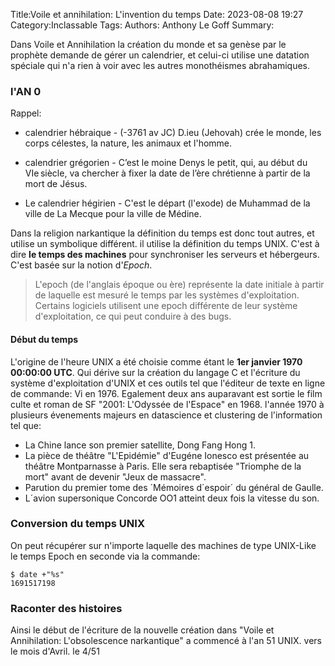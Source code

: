 Title:Voile et annihilation: L'invention du temps
Date: 2023-08-08 19:27
Category:Inclassable
Tags:
Authors: Anthony Le Goff
Summary:

Dans Voile et Annihilation la création du monde et sa genèse par le prophète demande de gérer un calendrier, et celui-ci utilise une datation spéciale qui n'a rien à voir avec les autres monothéismes abrahamiques.

### l'AN 0

Rappel: 

* calendrier hébraique - (-3761 av JC) D.ieu (Jehovah) crée le monde, les corps célestes, la nature, les animaux et l'homme.

* calendrier grégorien -  C’est le moine Denys le petit, qui, au début du VIe siècle, va chercher à fixer la date de l’ère chrétienne à partir de la mort de Jésus.

* Le calendrier hégirien - C'est le départ (l'exode) de Muhammad de la ville de La Mecque pour la ville de Médine.


Dans la religion narkantique la définition du temps est donc tout autres, et utilise un symbolique différent. il utilise la définition du temps UNIX. C'est à dire **le temps des machines** pour synchroniser les serveurs et hébergeurs. C'est basée sur la notion d'*Epoch*.

> L'epoch (de l'anglais époque ou ère) représente la date initiale à partir de laquelle est mesuré le temps par les systèmes d'exploitation. Certains logiciels utilisent une epoch différente de leur système d'exploitation, ce qui peut conduire à des bugs.

#### Début du temps

L'origine de l'heure UNIX a été choisie comme étant le **1er janvier 1970 00:00:00 UTC**. Qui dérive sur la création du langage C et l'écriture du système d'exploitation d'UNIX et ces outils tel que l'éditeur de texte en ligne de commande: Vi en 1976. Egalement deux ans auparavant est sortie le film culte et roman de SF "2001: L'Odyssée de l'Espace" en 1968. l'année 1970 à plusieurs évenements majeurs en datascience et clustering de l'information tel que:

* La Chine lance son premier satellite, Dong Fang Hong 1.
* La pièce de théâtre "L'Epidémie" d'Eugéne Ionesco est présentée au théâtre Montparnasse à Paris. Elle sera rebaptisée "Triomphe de la mort" avant de devenir "Jeux de massacre". 
* Parution du premier tome des ´Mémoires d´espoir´ du général de Gaulle.
* L´avion supersonique Concorde OO1 atteint deux fois la vitesse du son.

### Conversion du temps UNIX

On peut récupérer sur n'importe laquelle des machines de type UNIX-Like le temps Epoch en seconde via la commande:

```
$ date +"%s"
1691517198
```

### Raconter des histoires

Ainsi le début de l'écriture de la nouvelle création dans "Voile et Annihilation: L'obsolescence narkantique" a commencé à l'an 51 UNIX. vers le mois d'Avril. le 4/51
